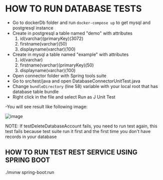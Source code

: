 # HOW TO RUN DATABASE TESTS

- Go to dockerDb folder and run `docker-compose up` to get mysql and postgresql instance
- Create in postgresql a table named "demo" with attributes
    1. id(varchar)(primaryKey)(3072)
    2. firstname(varchar)(50)
    3. displayname(varchar)(100)
- Create in mysql a table named "example" with attributes
    1. id(varchar)
    2. firstname(varchar)(primaryKey)(50)
    3. displayname(varchar)(100)
- Open connector folder with Spring tools suite
- Go to src/test/java and open DatabaseConnectorUnitTest.java
- Change `bundleDirectory` (line 58) variable with your local root that has database table bundle
- Right click in the file and select Run as J Unit Test

-You will see result like following image:

![image](../dockerDB/test.jpg)

NOTE: If testDeleteDatabaseAccount fails, you need to run test again, this test fails because test suite run it first and the first time you don't have records in your database

## HOW TO RUN TEST REST SERVICE USING SPRING BOOT

./mvnw spring-boot:run